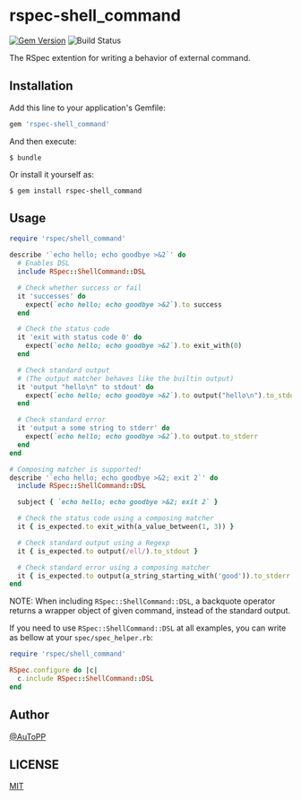 # rspec-shell_command
[![Gem Version](https://badge.fury.io/rb/rspec-shell_command.svg)](https://badge.fury.io/rb/rspec-shell_command)
![Build Status](https://circleci.com/gh/autopp/rspec-shell_command.svg?style=shield&circle-token=afa2f781f5b99c17e1a41dc10439a2c94eb9c43d)

The RSpec extention for writing a behavior of external command.

## Installation

Add this line to your application's Gemfile:

```ruby
gem 'rspec-shell_command'
```

And then execute:

    $ bundle

Or install it yourself as:

    $ gem install rspec-shell_command

## Usage

```ruby
require 'rspec/shell_command'

describe '`echo hello; echo goodbye >&2`' do
  # Enables DSL
  include RSpec::ShellCommand::DSL

  # Check whether success or fail
  it 'successes' do
    expect(`echo hello; echo goodbye >&2`).to success
  end

  # Check the status code
  it 'exit with status code 0' do
    expect(`echo hello; echo goodbye >&2`).to exit_with(0)
  end

  # Check standard output
  # (The output matcher behaves like the builtin output)
  it 'output "hello\n" to stdout' do
    expect(`echo hello; echo goodbye >&2`).to output("hello\n").to_stdout
  end

  # Check standard error
  it 'output a some string to stderr' do
    expect(`echo hello; echo goodbye >&2`).to output.to_stderr
  end
end

# Composing matcher is supported!
describe '`echo hello; echo goodbye >&2; exit 2`' do
  include RSpec::ShellCommand::DSL

  subject { `echo hello; echo goodbye >&2; exit 2` }

  # Check the status code using a composing matcher
  it { is_expected.to exit_with(a_value_between(1, 3)) }

  # Check standard output using a Regexp
  it { is_expected.to output(/ell/).to_stdout }

  # Check standard error using a composing matcher
  it { is_expected.to output(a_string_starting_with('good')).to_stderr }
end
```

NOTE: When including `RSpec::ShellCommand::DSL`, a backquote operator returns a wrapper object of given command, instead of the standard output.

If you need to use `RSpec::ShellCommand::DSL` at all examples, you can write as bellow at your `spec/spec_helper.rb`:

```ruby
require 'rspec/shell_command'

RSpec.configure do |c|
  c.include RSpec::ShellCommand::DSL
end
```

## Author
[@AuToPP](https://twitter.com/AuToPP)

## LICENSE
[MIT](./LICENSE.txt)
